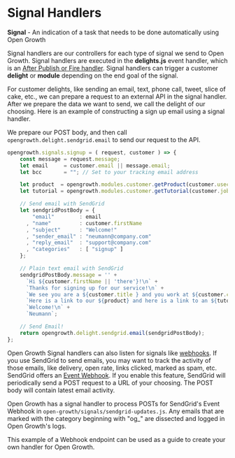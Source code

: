 # Signal Handlers

**Signal** - An indication of a task that needs to be done automatically using Open Growth

Signal handlers are our controllers for each type of signal we send to Open Growth. Signal handlers are executed in the **delights.js** event handler, which is an [After Publish or Fire handler](https://www.pubnub.com/docs/blocks/event-handler-types#async-et-after-pub-fire). Signal handlers can trigger a customer **delight** or **module** depending on the end goal of the signal.

For customer delights, like sending an email, text, phone call, tweet, slice of cake, etc., we can prepare a request to an external API in the signal handler. After we prepare the data we want to send, we call the delight of our choosing. Here is an example of constructing a sign up email using a signal handler.

We prepare our POST body, and then call `opengrowth.delight.sendgrid.email` to send our request to the API.

```javascript
opengrowth.signals.signup = ( request, customer ) => {
    const message = request.message;
    let email     = customer.email || message.email;
    let bcc       = ""; // Set to your tracking email address

    let product  = opengrowth.modules.customer.getProduct(customer.usecase);
    let tutorial = opengrowth.modules.customer.getTutorial(customer.jobTitle);

    // Send email with SendGrid
    let sendgridPostBody = {
        "email"        : email
      , "name"         : customer.firstName
      , "subject"      : "Welcome!"
      , "sender_email" : "neumann@company.com"
      , "reply_email"  : "support@company.com"
      , "categories"   : [ "signup" ]
    };

    // Plain text email with SendGrid
    sendgridPostBody.message = '' +
      `Hi ${customer.firstName || 'there'}!\n` +
      `Thanks for signing up for our service!\n` +
      `We see you are a ${customer.title } and you work at ${customer.company}.\n` +
      `Here is a link to our ${product} and here is a link to an ${tutorial}.\n` +
      `Welcome!\n` +
      `Neumann`;

    // Send Email!
    return opengrowth.delight.sendgrid.email(sendgridPostBody);
};

```

Open Growth Signal handlers can also listen for signals like [webhooks](https://en.wikipedia.org/wiki/Webhook). If you use SendGrid to send emails, you may want to track the activity of those emails, like delivery, open rate, links clicked, marked as spam, etc. SendGrid offers an [Event Webhook](https://sendgrid.com/docs/API_Reference/Webhooks/event.html). If you enable this feature, SendGrid will periodically send a POST request to a URL of your choosing. The POST body will contain latest email activity.

Open Growth has a signal handler to process POSTs for SendGrid's Event Webhook in `open-growth/signals/sendgrid-updates.js`. Any emails that are marked with the category beginning with "og_" are dissected and logged in Open Growth's logs.

This example of a Webhook endpoint can be used as a guide to create your own handler for Open Growth.